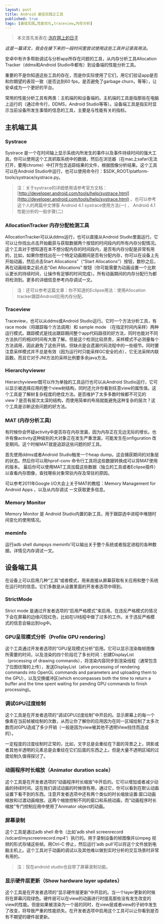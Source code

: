 ```yaml
---
layout: post
title: Android 最佳实践之工具
published: true
tags: [最佳实践,性能优化,traceview,内存分析]
---
```


> 本文首先发表在:[泡在网上的日子](http://www.jcodecraeer.com/a/anzhuokaifa/androidkaifa/2015/0611/3033.html)

*这是一篇译文，我会在接下来的一段时间里尝试使用这些工具并记录其用法。*

安卓中有许多帮助调试与分析app所存在问题的工具，从内存分析工具Allocation Tracker（ddms和Android Studio中都有）到设备端的性能分析工具。

重要的不是你知道这些工具的存在，而是你实际使用了它们，用它们验证app是否和你期望的表现一致（是否达到60 fps，是否避免了garbage churn，等等），让安卓成为一个更好的平台。

常用的性能分析工具有两类：主机端的和设备端的。主机端的工具是指那些在电脑上运行的（通过命令行，DDMS，Android Studio等等）。设备端工具是指实时显示当前设备所发生事情的信息的工具，主要是与性能有关的指标。

## 主机端工具

### Systrace
Systrace 是一个在时间轴上显示系统内所发生的事件以及事件持续时间的强大工具。你可以使用这个工具抓取系统中的数据，然后在浏览器（在mac上safari无法打开，要用chrome）中打开包含追踪结果的文件，根据图像分析结果。这个工具可以在Android Studio中运行，也可以使用命令行：$SDK_ROOT/platform-tools/systrace/systrace.py。

> 注：关于systrace的详细使用请参考官方文档：[http://developer.android.com/tools/help/systrace.html](http://developer.android.com/tools/help/systrace.html) 。也可以参考这个人的两篇中文博客 Android 4.1 systrace使用方法(一)  、 Android 4.1性能分析的一般步骤(二) 

### AllocationTracker 内存分配检测工具
AllocationTracker可以从ddms运行，也可以直接从Android Studio里面运行。它可以让你找出点击开始截获与获取数据两个按钮的时间段内的所有内存分配情况。这个工具对于想知道在本不想分配内存的时间段内，是否有内存分配是非常有用的，比如，如果你想找出在一个特定动画期间是否有分配内存，你可以在设备上先开始动画，然后点击Start Allocations”（“Start Allocations”）按钮，数秒之后，再在动画结束之前点击“Get Allocations” 按钮（你可能需要为动画设置一个比默认更长的持续时间，让操作有足够的时间完成）。所有动画期间的内存分配行为都将检测到。更多的详细信息参考内存调试一文。

> 注：还可以参考这篇文章：你不知道的Eclipse用法：使用Allocation tracker跟踪Android应用内存分配。 

### Traceview
Traceview，也可以从ddms或Android Studio运行。它时一个方法分析工具，有race mode（将跟踪每个方法调用）和 sample mode （在指定时间内采样）两种运行模式。跟踪模式是找出跟踪期间整个app代码路径的好方法，同时也能对不同方法执行的相对时间有大致了解。但是这个检测比较昂贵，采样模式不必测量每个方法调用，因此避免了这些开销，但缺点是会遗漏代码流程中的一些细节。同时要注意采样模式并不总是有效（因为运行时只能采样GC安全的点），它无法采样内联函数。而且它对于JNI方法的采样比例要多余java方法。

### Hierarchyviewer
Hierarchyviewer既可以作为单独的工具运行也可以从Android Studio运行，它可以显示被选择应用的整个view树结构，同时还允许你看到任意view的属性值。这个工具是了解树复杂程度的绝佳方法。是否维护了太多多数时候都不可见的view？是否有层次太深的结构，而使用简单的布局就能避免这种复杂的层次？这个工具是诊断这些问题的好方法。

### MAT (内存分析工具)
有时候你会怀疑activity中是否存在内存泄漏，因为内存正在无边无际的增长。也许有像activity这种级别的大对象正在发生严重泄漏，可能发生在onfiguration 改变期间。这个时候MAT就是追踪这些问题的好工具。

首先使用ddms或者Android Studio触发一个heap dump。这会捕获期间的对象层的状态。然后你可以用hprof-conv 命令行工具将这些数据转换成可以背MAT使用的版本。 最后你可以使用MAT工具加载这些数据（独立的工具或者Eclipse插件）以查看内存图像，查找哪些对象常驻内存及常驻的原因。



可以参考2011年Google I/O大会上关于MAT的教程：Memory Management for Android Apps ，以及从内存调试 一文获取更多信息。

### Memory Monitor
Memory Monitor 是 Android Studio内置的新工具，用于跟踪选中进程中堆随时间变化的使用情况。

### meminfo
运行adb shell dumpsys meminfo’可以输出关于整个系统或者指定进程的各种数据。详情见内存调试一文。

## 设备端工具
在设备上可以启用几种“工具”或者模式，用来直接从屏幕获取有关应用和整个系统在运行时的信息。它们多数是从设置里面的开发者选项中得到。

### StrictMode
Strict mode 是通过开发者选项的“启用严格模式”来启用。在违反严格模式的情况下会在屏幕的边缘闪现红色，比如在UI线程中做了过多的工作。关于违反严格模式的信息会输出到log中。

### GPU呈现模式分析（Profile GPU rendering）
这个工具通过开发者选项的“GPU呈现模式分析”启用。它可以显示渲染每帧图像所需要的时间，以及渲染的四个阶段花了多长时间：创建DisplayList（processing of drawing commands），将渲染内容同步到渲染线程（通常包含了位图纹理的上传），发送DisplayList（ative processing of rendering commands into OpenGL commands and parameters and uploading them to the GPU），以及交换缓冲区(which encompasses both the time to return a buffer and the time spent waiting for pending GPU commands to finish processing)。

### 调试GPU过度绘制
这个工具是在开发者选项的“调试GPU过度绘制”中开启的。显示屏幕上的每一个像素在当前帧被绘制的次数，从而让你了解你的应用因为在同一区域绘制了太多次数而对GPU造成了多少开销（一般是因为view被其他不透明View挡住而造成的）。

一定程度的过度绘制时正常的，比如，文字总是会重绘在下面的背景之上，阴影或者其他半透明的元素总是会重绘在它们后面的东西之上。但是大量不透明区域的过度绘制久值得探讨了。

### 动画程序时长缩放（Animator duration scale）
这个工具是在开发者选项的“动画程序时长缩放”中开启的。它可以增加或者减少动画的持续时间。这在我们调试动画的时候很有用，通过它，你可以看到在默认动画设置下看不到的东西。注意开发者选项中还有两个类似的时长缩放设置:窗口动画缩放和过渡动画缩放。这两个缩放控制不同的窗口和系统动画，而“动画程序时长缩放”专门控制应用中使用了Animator object的动画。

### 屏幕录制
这个工具是通过adb shell 命令（比如‘adb shell screenrecord /sdcard/myscreenrecord.mp4’）执行的。用于录制设备的帧图像并以mpeg 视频的形式存储这些帧。用Ctrl-C 停止，然后运行‘adb pull’可以将这个文件放到电脑主机上。这个工具对于动画的调试以及其他难以做到实时分析的交互场景时非常有用的。

> 注：现在android studio也自带了屏幕录制功能。

### 显示硬件层更新（Show hardware layer updates）
这个工具是在开发者选项的“显示硬件层更新”中开启的。当一个layer更新的时候将在屏幕闪现绿色。硬件层可以在view的动画进行时提高那些没有发生改变的view的性能。但是如果被渲染为一个层的同时，在view层或者view的子树中发生了改变，将导致严重的性能损失。在开发者选项中启用这个工具可以让你看到是否有不期望的硬件层更新。